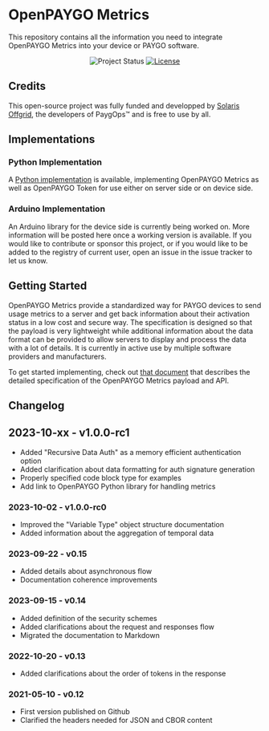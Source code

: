 # OpenPAYGO Metrics

This repository contains all the information you need to integrate OpenPAYGO Metrics into your device or PAYGO software. 

<p align="center">
  <img
    alt="Project Status"
    src="https://img.shields.io/badge/Project%20Status-active-blue"
  >
  <a href="https://github.com/openpaygo/metrics/blob/main/LICENSE" target="_blank">
    <img
      alt="License"
      src="https://img.shields.io/github/license/openpaygo/metrics"
    >
  </a>
</p>


## Credits
This open-source project was fully funded and developped by [Solaris Offgrid](https://www.solarisoffgrid.com/), the developers of PaygOps™ and is free to use by all. 


## Implementations

### Python Implementation
A [Python implementation](https://github.com/EnAccess/OpenPAYGO-python) is available, implementing OpenPAYGO Metrics as well as OpenPAYGO Token for use either on server side or on device side. 

### Arduino Implementation
An Arduino library for the device side is currently being worked on. More information will be posted here once a working version is available. If you would like to contribute or sponsor this project, or if you would like to be added to the registry of current user, open an issue in the issue tracker to let us know. 

## Getting Started

OpenPAYGO Metrics provide a standardized way for PAYGO devices to send usage metrics to a server and get back information about their activation status in a low cost and secure way. The specification is designed so that the payload is very lightweight while additional information about the data format can be provided to allow servers to display and process the data with a lot of details. It is currently in active use by multiple software providers and manufacturers. 

To get started implementing, check out [that document](https://github.com/openpaygo/metrics/blob/main/Specifications.md) that describes the detailed specification of the OpenPAYGO Metrics payload and API. 

## Changelog

## 2023-10-xx - v1.0.0-rc1
- Added "Recursive Data Auth" as a memory efficient authentication option
- Added clarification about data formatting for auth signature generation
- Properly specified code block type for examples
- Add link to OpenPAYGO Python library for handling metrics

### 2023-10-02 - v1.0.0-rc0
- Improved the "Variable Type" object structure documentation
- Added information about the aggregation of temporal data

### 2023-09-22 - v0.15
- Added details about asynchronous flow
- Documentation coherence improvements

### 2023-09-15 - v0.14
- Added definition of the security schemes
- Added clarifications about the request and responses flow
- Migrated the documentation to Markdown

### 2022-10-20 - v0.13
- Added clarifications about the order of tokens in the response

### 2021-05-10 - v0.12
- First version published on Github
- Clarified the headers needed for JSON and CBOR content
